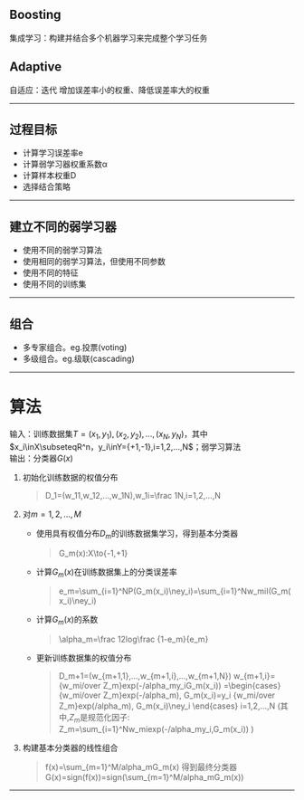 
## Boosting  
集成学习：构建并结合多个机器学习来完成整个学习任务  
## Adaptive  
自适应：迭代 增加误差率小的权重、降低误差率大的权重  

***
## 过程目标  
* 计算学习误差率e
* 计算弱学习器权重系数α
* 计算样本权重D
* 选择结合策略
***
## 建立不同的弱学习器  
* 使用不同的弱学习算法
* 使用相同的弱学习算法，但使用不同参数
* 使用不同的特征
* 使用不同的训练集
***
## 组合  
* 多专家组合。eg.投票(voting)
* 多级组合。eg.级联(cascading)
***
# 算法
输入：训练数据集$T={(x_1,y_1),(x_2,y_2),...,(x_N,y_N)}$，其中$x_i\inX\subseteqR^n，y_i\inY={+1,-1},i=1,2,...,N$；弱学习算法  
输出：分类器$G(x)$
1. 初始化训练数据的权值分布  
    > D_1=(w_11,w_12,...,w_1N),w_1i=\frac 1N,i=1,2,...,N

2. 对$m=1,2,...,M$  
    - 使用具有权值分布$D_m$的训练数据集学习，得到基本分类器
	    > G_m(x):X\to{-1,+1}
    - 计算$G_m(x)$在训练数据集上的分类误差率
	    > e_m=\sum_{i=1}^NP(G_m(x_i)\ney_i)=\sum_{i=1}^Nw_miI(G_m(x_i)\ney_i)
    - 计算$G_m(x)$的系数
	    > \alpha_m=\frac 12log\frac {1-e_m}{e_m}
    - 更新训练数据集的权值分布
	    > D_m+1=(w_{m+1,1},...,w_{m+1,i},...,w_{m+1,N})
	    > w_{m+1,i}={w_mi/over Z_m}exp(-/alpha_my_iG_m(x_i))
	    > =\begin{cases}
	    > {w_mi/over Z_m}exp(-/alpha_m), G_m(x_i)=y_i
	    > {w_mi/over Z_m}exp(/alpha_m), G_m(x_i)\ney_i
	    > \end{cases}
	    > i=1,2,...,N
	    > (其中,$Z_m$是规范化因子:
	    > Z_m=\sum_{i=1}^Nw_miexp(-/alpha_my_i,G_m(x_i)) )
3. 构建基本分类器的线性组合
    > f(x)=\sum_{m=1}^M/alpha_mG_m(x)
    > 得到最终分类器
    > G(x)=sign(f(x))=sign(\sum_{m=1}^M/alpha_mG_m(x))
***
